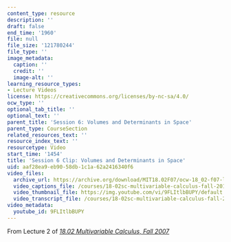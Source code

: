 ```yaml
---
content_type: resource
description: ''
draft: false
end_time: '1960'
file: null
file_size: '121780244'
file_type: ''
image_metadata:
  caption: ''
  credit: ''
  image-alt: ''
learning_resource_types:
- Lecture Videos
license: https://creativecommons.org/licenses/by-nc-sa/4.0/
ocw_type: ''
optional_tab_title: ''
optional_text: ''
parent_title: 'Session 6: Volumes and Determinants in Space'
parent_type: CourseSection
related_resources_text: ''
resource_index_text: ''
resourcetype: Video
start_time: '1454'
title: 'Session 6 Clip: Volumes and Determinants in Space'
uid: aaf28ea9-eb90-58db-1c1a-62a2416340f6
video_files:
  archive_url: https://archive.org/download/MIT18.02F07/ocw-18_02-f07-lec02_300k.mp4
  video_captions_file: /courses/18-02sc-multivariable-calculus-fall-2010/9FLItlbBUPY_captions.vtt
  video_thumbnail_file: https://img.youtube.com/vi/9FLItlbBUPY/default.jpg
  video_transcript_file: /courses/18-02sc-multivariable-calculus-fall-2010/9FLItlbBUPY_transcript.pdf
video_metadata:
  youtube_id: 9FLItlbBUPY
---
```

From Lecture 2 of [_18.02 Multivariable Calculus, Fall 2007_](/courses/18-02-multivariable-calculus-fall-2007/video_galleries/video-lectures)